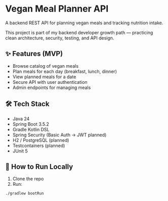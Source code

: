 # Vegan Meal Planner API

A backend REST API for planning vegan meals and tracking nutrition intake.

This project is part of my backend developer growth path — practicing clean architecture, security, testing, and API design.

## ✨ Features (MVP)
- Browse catalog of vegan meals
- Plan meals for each day (breakfast, lunch, dinner)
- View planned meals for a date
- Secure API with user authentication
- Admin endpoints for managing meals

## 🛠 Tech Stack
- Java 24
- Spring Boot 3.5.2
- Gradle Kotlin DSL
- Spring Security (Basic Auth → JWT planned)
- H2 / PostgreSQL (planned)
- Testcontainers (planned)
- JUnit 5

## 🚀 How to Run Locally
1. Clone the repo
2. Run:
```bash
./gradlew bootRun